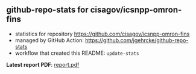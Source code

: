 ## github-repo-stats for cisagov/icsnpp-omron-fins

- statistics for repository https://github.com/cisagov/icsnpp-omron-fins
- managed by GitHub Action: https://github.com/jgehrcke/github-repo-stats
- workflow that created this README: `update-stats`

**Latest report PDF**: [report.pdf](https://github.com/idaholab/repository-statistics/raw/main/cisagov/icsnpp-omron-fins/latest-report/report.pdf)

